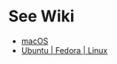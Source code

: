 # See Wiki

* [macOS](https://github.com/RLovelett/dotfiles/wiki/macOS)
* [Ubuntu | Fedora | Linux](https://github.com/RLovelett/dotfiles/wiki/Linux)